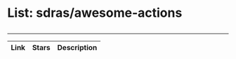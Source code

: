 # List: sdras/awesome-actions 
 
## 
 
---
 
| Link  | Stars   | Description
| ------------- | ------------- | ------------- |
